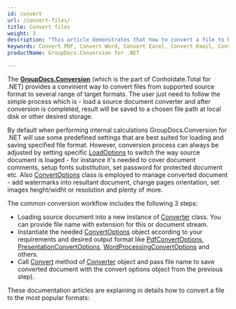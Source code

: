 ```yaml
---
id: convert
url: /convert-files/
title: Convert files
weight: 3
description: "This article demonstrates that how to convert a file to PDF, Word, Excel, PowerPoint, Email, JPG, PNG, TIFF and many other formats with just couple of lines of С# (CSharp) code."
keywords: Convert PDF, Convert Word, Convert Excel, Convert Email, Convert Presentation, Convert a File C#, Convert document C#
productName: GroupDocs.Conversion for .NET

---
```



The **[GroupDocs.Conversion](https://products.groupdocs.com/conversion/net)**  (which is the part of Conholdate.Total for .NET) provides a convinient way to convert files from supported source format to several range of target formats. The user just need to follow the simple process which is - load a source document converter and after conversion is completed, result will be saved to a chosen file path at local disk or other desired storage.  
  
By default when performing internal calculations GroupDocs.Conversion for .NET will use some predefined settings that are best suited for loading and saving specified file format. However, conversion process can always be adjusted by setting specific [LoadOptions](https://apireference.groupdocs.com/conversion/net/groupdocs.conversion.options.load) to switch the way source document is loaged - for instance it's needed to cover document comments, setup fonts substitution, set password for protected document etc. Also [ConvertOptions](https://apireference.groupdocs.com/conversion/net/groupdocs.conversion.options.convert) class is employed to manage converted document - add watermarks into resultant document, change pages orientation, set images height/widht or resolution and plenty of more.
  
The common conversion workflow includes the following 3 steps:

* Loading source document into a new instance of [Converter](https://apireference.groupdocs.com/net/conversion/groupdocs.conversion/converter) class. You can provide file name with extension for this or document stream.
* Instantiate the needed [ConvertOptions](https://apireference.groupdocs.com/net/conversion/groupdocs.conversion.options.convert/convertoptions) object according to your requirements and desired output format like [PdfConvertOptions](https://apireference.groupdocs.com/conversion/net/groupdocs.conversion.options.convert/pdfconvertoptions), [PresentationConvertOptions](https://apireference.groupdocs.com/conversion/net/groupdocs.conversion.options.convert/presentationconvertoptions), [WordProcessingConvertOptions](https://apireference.groupdocs.com/conversion/net/groupdocs.conversion.options.convert/wordprocessingconvertoptions) and others.
* Call [Convert](https://apireference.groupdocs.com/net/conversion/groupdocs.conversion/converter/methods/convert/2) method of [Converter](https://apireference.groupdocs.com/net/conversion/groupdocs.conversion/converter) object and pass file name to save converted document with the convert options object from the previous step).  
  
These documentation articles are explaining in details how to convert a file to the most popular formats:
